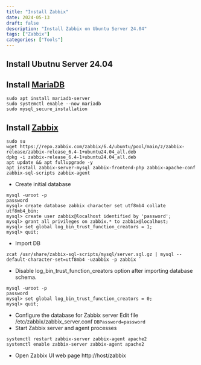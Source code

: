 ```yaml
---
title: "Install Zabbix"
date: 2024-05-13
draft: false
description: "Install Zabbix on Ubuntu Server 24.04"
tags: ["Zabbix"]
categories: ["Tools"]
---
```


## Install Ubutnu Server 24.04
## Install [MariaDB](https://linuxsecurity.com/howtos/secure-my-webserver/installing-securing-mariadb)
```shell 
sudo apt install mariadb-server
sudo systemctl enable --now mariadb
sudo mysql_secure_installation
```

## Install [Zabbix](https://www.zabbix.com/download?zabbix=6.4&os_distribution=ubuntu&os_version=24.04&components=server_frontend_agent&db=mysql&ws=apache)
```shell
sudo su
wget https://repo.zabbix.com/zabbix/6.4/ubuntu/pool/main/z/zabbix-release/zabbix-release_6.4-1+ubuntu24.04_all.deb
dpkg -i zabbix-release_6.4-1+ubuntu24.04_all.deb
apt update && apt fullupgrade -y
apt install zabbix-server-mysql zabbix-frontend-php zabbix-apache-conf zabbix-sql-scripts zabbix-agent
```
- Create initial database 
```shell
mysql -uroot -p
password
mysql> create database zabbix character set utf8mb4 collate utf8mb4_bin;
mysql> create user zabbix@localhost identified by 'password';
mysql> grant all privileges on zabbix.* to zabbix@localhost;
mysql> set global log_bin_trust_function_creators = 1;
mysql> quit;
```
- Import DB 
```shell
zcat /usr/share/zabbix-sql-scripts/mysql/server.sql.gz | mysql --default-character-set=utf8mb4 -uzabbix -p zabbix `
```
- Disable log_bin_trust_function_creators option after importing database schema.
```shell
mysql -uroot -p
password
mysql> set global log_bin_trust_function_creators = 0;
mysql> quit;
```
- Configure the database for Zabbix server
Edit file /etc/zabbix/zabbix_server.conf `DBPassword=password`
- Start Zabbix server and agent processes
```shell
systemctl restart zabbix-server zabbix-agent apache2
systemctl enable zabbix-server zabbix-agent apache2 
```
- Open Zabbix UI web page http://host/zabbix
